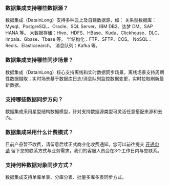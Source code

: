 ### 数据集成支持哪些数据源？
数据集成（DataInLong）支持多种云上及自建数据源，如：
关系型数据库：Mysql、PostgreSQL、Oracle、SQL Server、IBM DB2、达梦 DM、SAP HANA 等。
大数据存储：Hive、HDFS、HBase、Kudu、Clickhouse、DLC、Impala、Gbase、Tbase 等。
半结构化：FTP、SFTP、COS。
NoSQL：Redis、Elasticsearch。
消息队列：Kafka 等。

### 数据集成支持哪些同步场景？
数据集成（DataInLong）核心支持离线和实时数据同步场景。离线场景支持周期性数据摄取；实时场景基于数据库日志/消息队列监控数据变更，实时拉取刷新最新数据。

### 支持哪些数据同步方向？
数据集成采用星型结构数据模型，针对支持数据源类型可灵活任意搭配来源和去向。

### 数据集成采用什么计费模式？
目前产品暂不收费，请留意后续正式商业化收费通知。您可以前往提交 [开通申请](https://cloud.tencent.com/apply/p/u4d608sy53i) 留下您的联系方式与业务需求，我们的客服人员会在3个工作日内与您联系。

### 支持何种数据对象同步方式？
数据集成支持单库单表、分库分表、批量多库多表同步方式。

